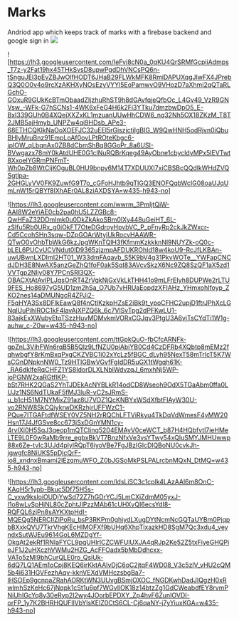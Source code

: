 # Marks
 Andriod app which keeps track of marks with a firebase backend and google sign in
![](https://lh3.googleusercontent.com/KVqanWLQueR1izwmZQuwnbOFpVazmB-LLtEjXtP_nAT4bvzQIkMBEzYuhfhPGZbAMu0WyvKbIcNuKHFi35ctl5QnCKlBzaAqtYJ4Jr1XEljobERX_DHsyyt9HwFsStGgAyM7ryAJGFxAc_eI9_IsPAA_bOhYX0AMD6062Xv7Qs-dXAy2u6weVfwk0_G7ziCJWE2zA6Pp7z2yYjEbfAhkAnEhwiqOsfpP-Fsi8ZwfG824QQtiFZI8xwRD7lyfCSCahtcVzS5b-gYfboZPTBZU9F-ewRKP6l8A_xJ8AnraGx4Db99J7QdQ4BfDouywbGdjbH623mIl7dN_Oqg26Q1Gn9-goJfs5LSEICwMCjF0wP_o0Q5VkSdcEcZzY2nqVqDj9v4YjAVJ-1vuBtJj-9gfQG5PtNum4W6WCClh3C4rjQd9o6S4VxJDxM2ZeBUJpCMkoWihi_4ckWcL5AAnDHuBiM_X6qc4e7mEsJK-HgDacrQDNMEJj677vcX6raDSIxIaHux2Mh8xDaOeJULmwf6MpK0d3CDJHcdl_jZtgg7x0K-4oaGC6rz5HyMqoTvtJITMypsSsfhgzg2nKwp3Si99krx60kJ9YQ68HRrvUGc9z5LsSsGGJhD38fwLPFnv4BR_-vN_fblL79CkMr9w04VUG71MBSGCv4dztY10POrjiIGnxT1LRCipazHJwc1l9LhQciO5yk-v_ba6AiCeNizLSqwPs-KEVNa-4LEYLZh8aKkNnDGX_A=w435-h943-no)

![https://lh3.googleusercontent.com/IeFvi8cN0a_0qKU4QrSRMfGcpiiAdmps_T7z-y2Fat19hx45THkSvsD8upwPgdDhVNCsPQ6n-tSnguJEI3pEvZBJwOlfHODT6JHaB29FLWkMFK8RmiDAPUXqgJlwFX4JPrebQ3Q0O0v4o9rcXzAKHXyNOsEzyVYYl5EoPamwvO9VHozD7aXhmi2qQTaRLGchO-GOxuR9GUkKcBTmObaadZIjzhuRhST9h8dGAvfqjeQfbOc_L4Gv49_VzR9GNVsw_-WFk-G7hSCNs1-4WK6xFeG4H6k2Fi3YTku7dmzbwDpO5_E-BxI339GUh0B4XQejXXZxKL1mzuanUUwHhCDW6_nq32Nh5OX18ZKzM_T8T2JMB5ajHmyb_UNPZw4qi9HDsb_APe3-68ETHCQKlkNaOoXOEFJC32uEEl5rGiszjctiIgBIG_W9QwHNH5odRjvn0iQbuBHIyMruBnz91EmpLoAf0ovLPtROteKbgc6-jpIOW_qLbqnAx0ZB8dCbmShBq8GGoPr_8a6USI-BVwgazx78mY0kAtdUHE0G1clNuRQBrKqeg49AyObne1cbycldyMPx5IEVTwt8XxoelYGRmPNFmT-Wh0pZb8WtCijKOguBL0HU9bnpy6M14T7XDUUXI7xiCBSBcQQdlkWHdZVQSgtlpa-2GHGLyVV0FK9ZuwfG9T7o_cGFoHJhtb9qTIGQ3ENOFQqbWcIG08oaUJqUmLnW15rQBYf8IXhAEr0AL8ziAXDSYA=w435-h943-no]

![https://lh3.googleusercontent.com/wwrm_3PmIjtQiW-AAI8W2eYiAE0cb2pa0hU5LZZGBc8-QwHFaZ32DDmlmk0u0DkZkAkoSBm0lXy448uGeiHT_6L-zSlfu5Rb0URx_g0iOkFT7OteDGdroyHpvbVC_P_pFnyRp2ckJkZWxcr-Cd5CcohSHn3sqw-DZpGOArWtyjUkRocvHAAWR-QTwO0vOhbTbWkG6kzJpgWKnTQlH3fKfmmKzkkknNl9NUYZk-oQ0c-bLEL6PUCvUCVNdut0lD9365zjzmpAFDUKROhId18w4koU9-RcJfLKBAn-uwUBwnLXDImI2HT01_W33dmFAqavb_S5K9bV4g31PkvWOTe__YWFapCNCdJDH3E8NwAX5anzGeZhQ1foF0ak5SqI83AVcvSkzX6Nc9ZQ8SzQF1aX5zd1VVTgp2Nljy08Y7PCnSRI3QX-OBACXtAtAvIPLJqsOnRT4ZrVqkNjGxVkLkTHH41o9mLFrEIyh8DUPWe2rLTU9FES_Ho8697vG5UD1zm2hSa_O7Ub7vHRUaEopdzXFIAHz_YHmxohIfoyp_ZKO2nes14aDMUNgcR4ZPJi2-F5qHYA3Sx8DFlkEawQ8f4nCtIKzkpHZsE2iBk9t_ypoCFHC2upjD1ftrJPhXcLGNqlUuPihIROC1kF4lavAjXPZQ6k_6c7VlSvTpg2dPFKwLU1-83ajkExXWubyEtoTSzzHuvMDMvkmVORxCGJqv3PtgU3A6vjTsCYdTi1W1g-auhw_c-Z0w=w435-h943-no]

![https://lh3.googleusercontent.com/ttGpkQuO-fbCfcARNFk-gpZnL3VihFWn6rqB5B5Qlz9LfNZU0piAbiYB0Cd4CzDFRb4XQbtp8mEMz2fqhwbgfY8rKmBxqPxgCKZVBC1i02xYcLz5fBGC_dLyh95NexT58mTrlcT5K7WsCGnDNpknNW0_Tz9HTIGBwVGvfFgIdDR5uGX1tWgqh61K-_RA6dklfeRqCHFZ1YS8IdorDLXLNblWdvzqJ_6mxhNj5WP-ioPGNW2xaRGtflKP-bSt7RHK2QGaS2YhTJDEkAcNYBLkR14odCD8Wseoh9OdX5TGaAbm0ffa0LUJz1NS6NdTUkaF5fMJ3luR-vC2sJRmS-u_b1cH51M7NYMixZ91az8U7VOZ1QcKNBYxWSdXfbtFIAyW30U-vo2RNW8SkCQiykrwDKRzhjrUFFWzC1-PQue7ITGAFtdfWSEY0VZ5NH2rRQChLFTViRkyu4TkDqVdWmesF4yMW20Hsn17J4JfGSve8cc673jSxDGnYMN1cy-4rvIXj0H5SqJ3qeop1mQTCIinq5204EMAyV0ceWCT_b87H4HQbfvtl7ieHMeLTE9L0F0wRaMb9rre_egbxBkVT7BnzNfxVe3vsYTwy54xQluSMYJMHUwwp88x6Ze-tvIc3UJd4plylRQpT6iyoVBe7FgJBzIGlcDlQBoNU0cvkJh-jgwgfc8NiUKS5pDjcQrF-io8_xndnxBmami2IEzqmuWFO_Z0bJGSoMkPSLPALrcbnMQxN_DtMQ=w435-h943-no]

![https://lh3.googleusercontent.com/ldsLiSC3c1cpIk4LAzAAl6m8OnC-KAqH5r1ypb-Bkuc5Df75H5s-C_yxw9ksloiOUDjYwSd72Z7hGDrYCJ5LmCXjZdmM05yxJ-I1o8wLvSpHjNL80cZphtJIPzzMAb61cUHXvQI6ecsYdI8-RQFQL6zjPn8sAYKXtpHdI-MQEQg5NERCIIZiPoRu_bsP3RKPm0ghiydLXugDYtNcmNcGQTaUYBm0PjqpbBXxkQVU7TkrVhgKEcHIMOFXf9bUHq6XhpTixazkHD8SgM7Qc3xdu4_veyndxSutWJEu9614GoL6MZDgYf-OkgAt2ekRf1RNIaFYCL9pqUHlrlCZCWFUlUXJA4qRJp2Ke52Z5txFiyeGHQPieJF1J2uHXczhVWMu2HZG_AcFFOadx5bMbDdhcxx-VATo5zMl9bhCurQLE0ro_QsiUk-6dQ7LQ1AEm1oCpj8KEQ6irKktAAIvDjC6oC2jtqF4WD08_V3c5zlV_vHU2cQM5b4i631HGVFezhAqv-kknVEXdVMHczsbgBa7-lHSOEp9gcnpaZRahAORKtWN3UUvgBSmjOXOC_fNGDKwhDadJIQgzH0xRwlmhSzKeHc67jNqpk1cSt1u6pf7WGvIlOK18z14btzZg1GdCWeabdfEY8rvmPNiUhIGcYq8y30eRyp2I2wy4JOorbEPDXY_Zp4hvF6ZunIOVDI-orFP_1y7K2BHRHQUFllVbYlsKElZ0CtS6CL-Cj6qaNY-j7yYiuxKGA=w435-h943-no]
